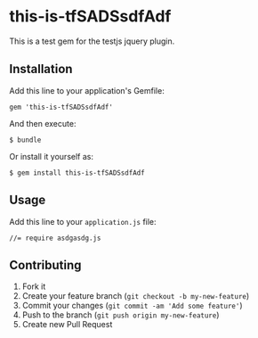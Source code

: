 # this-is-tfSADSsdfAdf

This is a test gem for the testjs jquery plugin.

## Installation

Add this line to your application's Gemfile:

    gem 'this-is-tfSADSsdfAdf'

And then execute:

    $ bundle

Or install it yourself as:

    $ gem install this-is-tfSADSsdfAdf

## Usage

Add this line to your `application.js` file:
  
    //= require asdgasdg.js
  

## Contributing

1. Fork it
2. Create your feature branch (`git checkout -b my-new-feature`)
3. Commit your changes (`git commit -am 'Add some feature'`)
4. Push to the branch (`git push origin my-new-feature`)
5. Create new Pull Request
